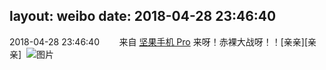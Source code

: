 layout: weibo
date: 2018-04-28 23:46:40
---
2018-04-28 23:46:40  &nbsp;&nbsp;&nbsp;&nbsp;&nbsp;&nbsp; 来自 <a href="http://app.weibo.com/t/feed/Z4AgP" rel="nofollow">坚果手机 Pro</a>
来呀！赤裸大战呀！！[亲亲][亲亲] ​​​
![图片](https://wx2.sinaimg.cn/large/6d2a6003ly1fqssy19lkoj20qo0zkacu.jpg)
